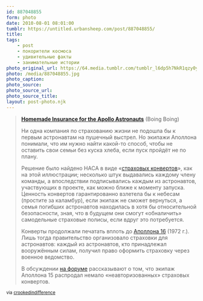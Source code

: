 ```yaml
---
id: 887048855
form: photo
date: 2010-08-01 08:01:00
tumblr: https://untitled.urbansheep.com/post/887048855/
title:
tags:
    - post
    - покорители космоса
    - удивительные факты
    - занимательные истории
photo_original_url: https://64.media.tumblr.com/tumblr_l6dp5h7NkR1qzy0ygo1_640.jpg
photo: /media/887048855.jpg
photo_caption: 
photo_source:
photo_source_url:
photo_source_title:
layout: post-photo.njk
---
```


<p><blockquote><p><strong><a href="http://www.boingboing.net/2010/07/27/home-made-life-insur.html">Homemade Insurance for the Apollo Astronauts</a></strong> (Boing Boing)</p>

<p>Ни одна компания по страхованию жизни не подошла бы к первым астронавтам на пушечный выстрел. Но экипажи Аполлона понимали, что им нужно найти какой-то способ, чтобы не оставить свои семьи без куска хлеба, если пуск пройдёт не по плану.</p>

<p>Решение было найдено НАСА в виде 
«<a href="http://www.boingboing.net/2010/07/27/home-made-life-insur.html">страховых конвертов</a>», как на этой иллюстрации; несколько штук выдавались каждому члену команды, а впоследствии подписывались каждым из астронавтов, участвующих в проекте, как можно ближе к моменту запуска. Ценность конвертов гарантированно взлетела бы к небесам (простите за каламбур), если экипаж не сможет вернуться, а семья погибших астронавтов находилась в хотя бы относительной безопасности, зная, что в будущем они смогут «обналичить» самодельные страховые полисы, если вдруг это потребуется.</p>

<p>Конверты продолжали печатать вплоть до <a href="http://en.wikipedia.org/wiki/Apollo_16">Аполлона 16</a> (1972 г.). Лишь тогда правительство организовало страховки для астронавтов: каждый из астронавтов, кто принадлежал вооружённым силам, получил право оформить страховку через военное ведомство.</p>

<p>В обсуждении&nbsp;<a href="http://www.collectspace.com/ubb/Forum27/HTML/002157.html">на форуме</a>&nbsp;рассказывают о том, что экипаж Аполлона 15 распродал немало «неавторизованных» страховых конвертов.</p></blockquote>

<p><small>via <a href="http://crookedindifference.com/post/880198290/homemade-insurance-for-the-apollo-astronauts-no" class="tumblr_blog">crookedindifference</a></small></p></p>
